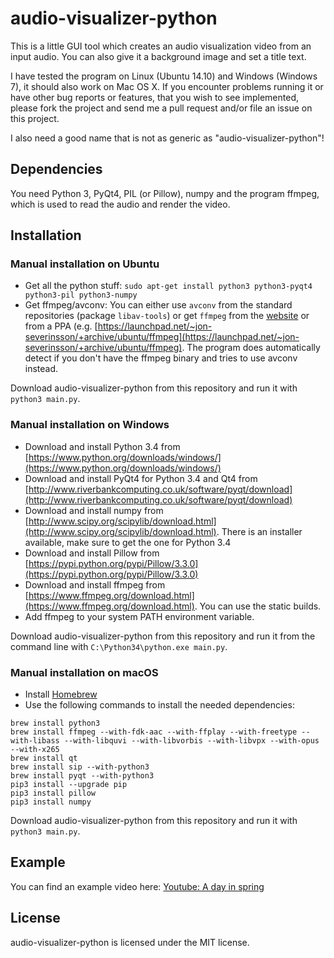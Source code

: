 audio-visualizer-python
=======================

This is a little GUI tool which creates an audio visualization video from an input audio.
You can also give it a background image and set a title text.

I have tested the program on Linux (Ubuntu 14.10) and Windows (Windows 7), it should also work on Mac OS X. If you encounter problems
running it or have other bug reports or features, that you wish to see implemented, please fork the project and send me a pull request and/or file an issue on this project.

I also need a good name that is not as generic as "audio-visualizer-python"!

Dependencies
------------
You need Python 3, PyQt4, PIL (or Pillow), numpy and the program ffmpeg, which is used to read the audio and render the video.

Installation
------------
### Manual installation on Ubuntu
* Get all the python stuff: `sudo apt-get install python3 python3-pyqt4 python3-pil python3-numpy`
* Get ffmpeg/avconv:
You can either use `avconv` from the standard repositories (package `libav-tools`) or get `ffmpeg` from the [website](http://ffmpeg.org/) or from a PPA (e.g. [https://launchpad.net/~jon-severinsson/+archive/ubuntu/ffmpeg](https://launchpad.net/~jon-severinsson/+archive/ubuntu/ffmpeg). The program does automatically detect if you don't have the ffmpeg binary and tries to use avconv instead.

Download audio-visualizer-python from this repository and run it with `python3 main.py`.

### Manual installation on Windows
* Download and install Python 3.4 from [https://www.python.org/downloads/windows/](https://www.python.org/downloads/windows/)
* Download and install PyQt4 for Python 3.4 and Qt4 from [http://www.riverbankcomputing.co.uk/software/pyqt/download](http://www.riverbankcomputing.co.uk/software/pyqt/download)
* Download and install numpy from [http://www.scipy.org/scipylib/download.html](http://www.scipy.org/scipylib/download.html). There is an installer available, make sure to get the one for Python 3.4
* Download and install Pillow from [https://pypi.python.org/pypi/Pillow/3.3.0](https://pypi.python.org/pypi/Pillow/3.3.0)
* Download and install ffmpeg from [https://www.ffmpeg.org/download.html](https://www.ffmpeg.org/download.html). You can use the static builds.
* Add ffmpeg to your system PATH environment variable.

Download audio-visualizer-python from this repository and run it from the command line with `C:\Python34\python.exe main.py`.

### Manual installation on macOS

* Install [Homebrew](http://brew.sh/)
* Use the following commands to install the needed dependencies:

```
brew install python3
brew install ffmpeg --with-fdk-aac --with-ffplay --with-freetype --with-libass --with-libquvi --with-libvorbis --with-libvpx --with-opus --with-x265
brew install qt
brew install sip --with-python3
brew install pyqt --with-python3
pip3 install --upgrade pip
pip3 install pillow
pip3 install numpy
```

Download audio-visualizer-python from this repository and run it with `python3 main.py`.

Example
-------
You can find an example video here:
[Youtube: A day in spring](https://www.youtube.com/watch?v=-M3jR1NuJHM)

License
-------
audio-visualizer-python is licensed under the MIT license.
